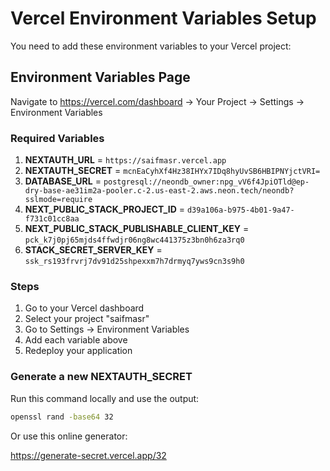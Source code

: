 # Vercel Environment Variables Setup

You need to add these environment variables to your Vercel project:

## Environment Variables Page

Navigate to <https://vercel.com/dashboard> → Your Project → Settings → Environment Variables

### Required Variables

1. **NEXTAUTH_URL** = `https://saifmasr.vercel.app`
2. **NEXTAUTH_SECRET** = `mcnEaCyhXf4Hz38IHYx7IDq8hyUvSB6HBIPNYjctVRI=`
3. **DATABASE_URL** = `postgresql://neondb_owner:npg_vV6f4JpiOTld@ep-dry-base-ae31im2a-pooler.c-2.us-east-2.aws.neon.tech/neondb?sslmode=require`
4. **NEXT_PUBLIC_STACK_PROJECT_ID** = `d39a106a-b975-4b01-9a47-f731c01cc8aa`
5. **NEXT_PUBLIC_STACK_PUBLISHABLE_CLIENT_KEY** = `pck_k7j0pj65mjds4ffwdjr06ng8wc441375z3bn0h6za3rq0`
6. **STACK_SECRET_SERVER_KEY** = `ssk_rs193frvrj7dv91d25shpexxm7h7drmyq7yws9cn3s9h0`

### Steps

1. Go to your Vercel dashboard
2. Select your project "saifmasr"
3. Go to Settings → Environment Variables
4. Add each variable above
5. Redeploy your application

### Generate a new NEXTAUTH_SECRET

Run this command locally and use the output:

```bash
openssl rand -base64 32
```

Or use this online generator:

<https://generate-secret.vercel.app/32>
